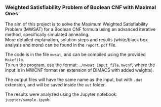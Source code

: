 ### Weighted Satisfiability Problem of Boolean CNF with Maximal Ones

The aim of this project is to solve the Maximum Weighted Satisfiability Problem (MWSAT)
for a Boolean CNF formula using an advanced iterative method, specifically simulated annealing.  
More detailed explanation, solution steps and results (white/black box analysis and more)
can be found in the `report.pdf` file.

The code is in the file `mwsat`, and can be compiled using the provided `Makefile`.  
To run the program, use the format: `./mwsat input_file.mwcnf`, where the input is in MWCNF format (an extension of DIMACS with added weights).

The output files will have the same name as the input, but with `.dat` extension, and will be saved inside the `out` folder.

The results were analyzed using the Jupyter notebook: `jupyter/sample.ipynb`.
